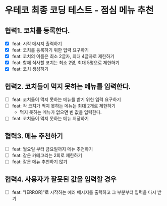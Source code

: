 # 우테코 최종 코딩 테스트 - 점심 메뉴 추천

## 협력1. 코치를 등록한다.

- [x] feat: 시작 메시지 출력하기
- [x] feat: 코치를 등록하기 위한 입력 요구하기
- [x] feat: 코치의 이름은 최소 2글자, 최대 4글자로 제한하기
- [x] feat: 함께 식사할 코치는 최소 2명, 최대 5명으로 제한하기
- [x] feat: 코치 생성하기

## 협력2. 코치들이 먹지 못하는 메뉴를 입력한다.

- [ ] feat: 코치들이 먹지 못하는 메뉴를 받기 위한 입력 요구하기
- [ ] feat: 각 코치가 먹지 못하는 메뉴는 최대 2개로 제한하기
  - 먹지 못하는 메뉴가 없으면 빈 값을 입력한다.
- [ ] feat: 코치들이 먹지 못하는 메뉴 저장하기

## 협력3. 메뉴 추천하기

- [ ] feat: 월요일 부터 금요일까지 메뉴 추천하기
- [ ] feat: 같은 카테고리는 2회로 제한하기
- [ ] feat: 같은 메뉴 추천하기 않기

## 협력4. 사용자가 잘못된 값을 입력할 경우

- [ ] feat: "[ERROR]"로 시작하는 에러 메시지를 출력하고 그 부분부터 입력을 다시 받기
